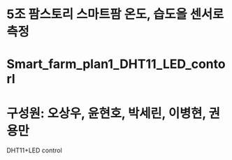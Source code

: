 # 5조 팜스토리 스마트팜 온도, 습도을 센서로 측정
# Smart_farm_plan1_DHT11_LED_contorl
# 구성원: 오상우, 윤현호, 박세린, 이병현, 권용만
DHT11+LED control
